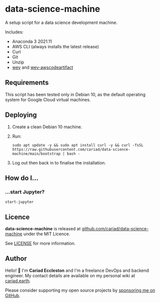 # data-science-machine

A setup script for a data science development machine.

Includes:

- Anaconda 3 2021.11
- AWS CLI (always installs the latest release)
- Curl
- Git
- Unzip
- [wev](https://github.com/cariad/wev) and [wev-awscodeartifact](https://github.com/cariad/wev-awscodeartifact)

## Requirements

This script has been tested only in Debian 10, as the default operating system for Google Cloud virtual machines.

## Deploying

1. Create a clean Debian 10 machine.
1. Run:

    ```console
    sudo apt update -y && sudo apt install curl -y && curl -fsSL https://raw.githubusercontent.com/cariad/data-science-machine/main/bootstrap | bash -
    ```

1. Log out then back in to finalise the installation.

## How do I…

### …start Jupyter?

```console
start-jupyter
```

## Licence

**data-science-machine** is released at [github.com/cariad/data-science-machine](https://github.com/cariad/data-science-machine) under the MIT Licence.

See [LICENSE](https://github.com/cariad/data-science-machine/blob/main/LICENSE) for more information.

## Author

Hello! 👋 I'm **Cariad Eccleston** and I'm a freelance DevOps and backend engineer. My contact details are available on my personal wiki at [cariad.earth](https://cariad.earth).

Please consider supporting my open source projects by [sponsoring me on GitHub](https://github.com/sponsors/cariad/).
